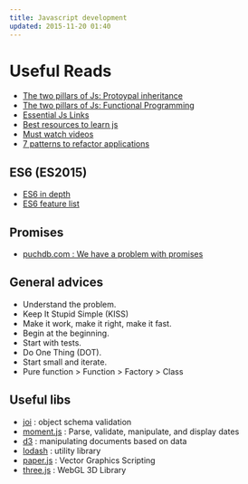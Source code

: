```yaml
---
title: Javascript development
updated: 2015-11-20 01:40
---
```


# Useful Reads

- [The two pillars of Js: Protoypal inheritance](https://medium.com/javascript-scene/the-two-pillars-of-javascript-ee6f3281e7f3)
- [The two pillars of Js: Functional Programming](https://medium.com/javascript-scene/the-two-pillars-of-javascript-pt-2-functional-programming-a63aa53a41a4#.qa1pcg73t)
- [Essential Js Links](https://github.com/ericelliott/essential-javascript-links#essential-javascript-links)
- [Best resources to learn js](http://stackoverflow.com/questions/11246/best-resources-to-learn-javascript)
- [Must watch videos](https://github.com/bolshchikov/js-must-watch)
- [7 patterns to refactor applications](http://journal.crushlovely.com/post/92649246643/7-patterns-to-refactor-javascript-applications-decorator)

## ES6 (ES2015)

- [ES6 in depth](https://ponyfoo.com/articles/tagged/es6-in-depth)
- [ES6 feature list](https://github.com/lukehoban/es6features#readme)

## Promises

- [puchdb.com : We have a problem with promises](http://pouchdb.com/2015/05/18/we-have-a-problem-with-promises.html)

## General advices

- Understand the problem.
- Keep It Stupid Simple (KISS)
- Make it work, make it right, make it fast.
- Begin at the beginning.
- Start with tests.
- Do One Thing (DOT).
- Start small and iterate.
- Pure function > Function > Factory > Class


## Useful libs

- [joi](https://github.com/hapijs/joi) : object schema validation
- [moment.js](http://momentjs.com/) : Parse, validate, manipulate, and display dates
- [d3](http://d3js.org/) : manipulating documents based on data
- [lodash](https://lodash.com/) : utility library
- [paper.js](http://paperjs.org/) : Vector Graphics Scripting
- [three.js](http://threejs.org/) : WebGL 3D Library

